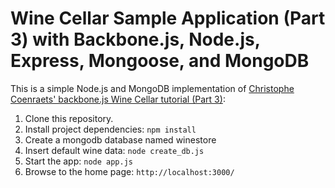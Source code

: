 # Wine Cellar Sample Application (Part 3) with Backbone.js, Node.js, Express, Mongoose, and MongoDB #

This is a simple Node.js and MongoDB implementation of [Christophe Coenraets' backbone.js Wine Cellar tutorial (Part 3)](http://coenraets.org/blog/2011/12/backbone-js-wine-cellar-tutorial-part-3-deep-linking-and-application-states/):

1. Clone this repository.
2. Install project dependencies:
    `npm install`
3. Create a mongodb database named winestore
4. Insert default wine data:
    `node create_db.js`
5. Start the app:
    `node app.js`
6. Browse to the home page: `http://localhost:3000/`


